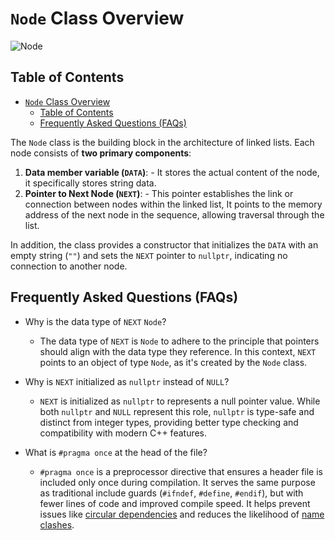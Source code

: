 # `Node` Class Overview
![Node](https://iili.io/JMxZLqF.png)


## Table of Contents

- [`Node` Class Overview](#node-class-overview)
  - [Table of Contents](#table-of-contents)
  - [Frequently Asked Questions (FAQs)](#frequently-asked-questions-faqs)

The `Node` class is the building block in the architecture of linked lists. Each node consists of **two primary components**:

  1. **Data member variable (`DATA`)**:
    - It stores the actual content of the node, it specifically stores string data.
  2. **Pointer to Next Node (`NEXT`)**:
    - This pointer establishes the link or connection between nodes  within the linked list, It points to the memory address of the next node in the sequence, allowing traversal through the list.

In addition, the class provides a constructor that initializes the `DATA` with an empty string (`""`) and sets the `NEXT` pointer to `nullptr`, indicating no connection to another node.

## Frequently Asked Questions (FAQs)
- Why is the data type of `NEXT` `Node`?
  - The data type of `NEXT` is `Node` to adhere to the principle that pointers should align with the data type they reference. In this context, `NEXT` points to an object of type `Node`, as it's created by the `Node` class.

- Why is `NEXT` initialized as `nullptr` instead of `NULL`?
  - `NEXT` is initialized as `nullptr` to represents a null pointer value. While both `nullptr` and `NULL` represent this role, `nullptr` is type-safe and distinct from integer types, providing better type checking and compatibility with modern C++ features.

- What is `#pragma once` at the head of the file?
  - `#pragma once` is a preprocessor directive that ensures a header file is included only once during compilation. It serves the same purpose as traditional include guards (`#ifndef`, `#define`, `#endif`), but with fewer lines of code and improved compile speed. It helps prevent issues like [circular dependencies](https://en.wikipedia.org/wiki/Circular_dependency#:~:text=In%20software%20engineering%2C%20a%20circular,also%20known%20as%20mutually%20recursive.) and reduces the likelihood of [name clashes](https://codepal.ai/error-message-explainer/query/atlCEDvx/naming-conflict-in-cpp-code#:~:text=When%20the%20same%20name%20is,number%3B%20in%20the%20code%20snippet.).